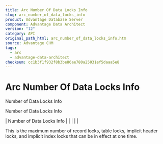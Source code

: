 ```yaml
---
title: Arc Number Of Data Locks Info
slug: arc_number_of_data_locks_info
product: Advantage Database Server
component: Advantage Data Architect
version: "12"
category: API
original_path_html: arc_number_of_data_locks_info.htm
source: Advantage CHM
tags:
  - arc
  - advantage-data-architect
checksum: cc1b3f1f932f8b3be86ae780a25031ef5daaa5e8
---
```


# Arc Number Of Data Locks Info

Number of Data Locks Info

Number of Data Locks Info

| Number of Data Locks Info |  |  |  |  |

This is the maximum number of record locks, table locks, implicit header locks, and implicit index locks that can be in effect at one time.
